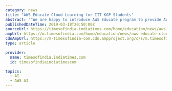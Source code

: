 ```yaml
---
category: news
title: "AWS Educate Cloud Learning for IIT KGP Students"
abstract: "“We are happy to introduce AWS Educate program to provide AWS Cloud Computing experience and AI- enablement for all our students, irrespective of their branch of study. We look forward to some really innovative solution ideas coming out of this,” said ..."
publishedDateTime: 2019-03-18T20:50:00Z
sourceUrl: https://timesofindia.indiatimes.com/home/education/news/aws-educate-cloud-learning-for-iit-kgp-students/articleshow/68469438.cms
ampUrl: https://m.timesofindia.com/home/education/news/aws-educate-cloud-learning-for-iit-kgp-students/amp_articleshow/68469438.cms
cdnAmpUrl: https://m-timesofindia-com.cdn.ampproject.org/c/s/m.timesofindia.com/home/education/news/aws-educate-cloud-learning-for-iit-kgp-students/amp_articleshow/68469438.cms
type: article

provider:
  name: timesofindia.indiatimes.com
  id: timesofindiaindiatimescom

topics:
  - AI
  - AWS AI
---
```

